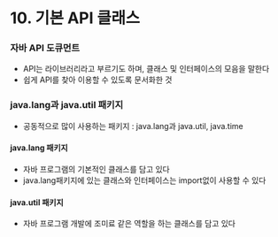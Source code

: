 # 10. 기본 API 클래스

### 자바 API 도큐먼트

* API는 라이브러리라고 부르기도 하며, 클래스 및 인터페이스의 모음을 말한다
* 쉽게 API를 찾아 이용할 수 있도록 문서화한 것



### java.lang과 java.util 패키지

* 공동적으로 많이 사용하는 패키지 : java.lang과 java.util, java.time



#### java.lang 패키지

- 자바 프로그램의 기본적인 클래스를 담고 있다
- java.lang패키지에 있는 클래스와 인터페이스는 import없이 사용할 수 있다



#### java.util 패키지

* 자바 프로그램 개발에 조미료 같은 역할을 하는 클래스를 담고 있다



